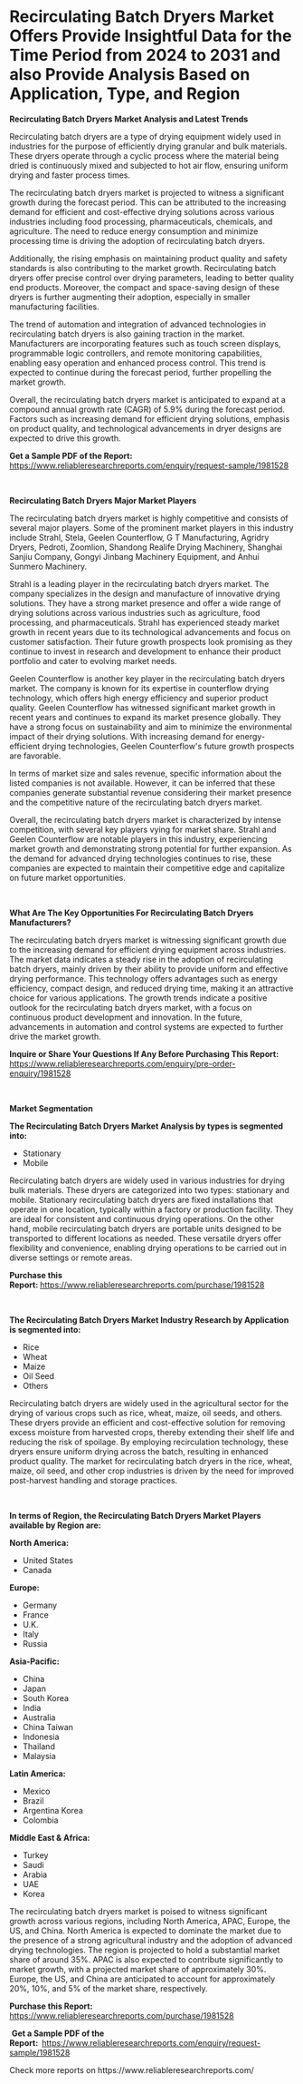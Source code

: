 <p><h1>Recirculating Batch Dryers Market Offers Provide Insightful Data for the Time Period from 2024 to 2031 and also Provide Analysis Based on Application, Type, and Region</h1></p><p><strong>Recirculating Batch Dryers Market Analysis and Latest Trends</strong></p>
<p><p>Recirculating batch dryers are a type of drying equipment widely used in industries for the purpose of efficiently drying granular and bulk materials. These dryers operate through a cyclic process where the material being dried is continuously mixed and subjected to hot air flow, ensuring uniform drying and faster process times.</p><p>The recirculating batch dryers market is projected to witness a significant growth during the forecast period. This can be attributed to the increasing demand for efficient and cost-effective drying solutions across various industries including food processing, pharmaceuticals, chemicals, and agriculture. The need to reduce energy consumption and minimize processing time is driving the adoption of recirculating batch dryers.</p><p>Additionally, the rising emphasis on maintaining product quality and safety standards is also contributing to the market growth. Recirculating batch dryers offer precise control over drying parameters, leading to better quality end products. Moreover, the compact and space-saving design of these dryers is further augmenting their adoption, especially in smaller manufacturing facilities.</p><p>The trend of automation and integration of advanced technologies in recirculating batch dryers is also gaining traction in the market. Manufacturers are incorporating features such as touch screen displays, programmable logic controllers, and remote monitoring capabilities, enabling easy operation and enhanced process control. This trend is expected to continue during the forecast period, further propelling the market growth.</p><p>Overall, the recirculating batch dryers market is anticipated to expand at a compound annual growth rate (CAGR) of 5.9% during the forecast period. Factors such as increasing demand for efficient drying solutions, emphasis on product quality, and technological advancements in dryer designs are expected to drive this growth.</p></p>
<p><strong>Get a Sample PDF of the Report:&nbsp;</strong> <a href="https://www.reliableresearchreports.com/enquiry/request-sample/1981528">https://www.reliableresearchreports.com/enquiry/request-sample/1981528</a></p>
<p>&nbsp;</p>
<p><strong>Recirculating Batch Dryers Major Market Players</strong></p>
<p><p>The recirculating batch dryers market is highly competitive and consists of several major players. Some of the prominent market players in this industry include Strahl, Stela, Geelen Counterflow, G T Manufacturing, Agridry Dryers, Pedroti, Zoomlion, Shandong Realife Drying Machinery, Shanghai Sanjiu Company, Gongyi Jinbang Machinery Equipment, and Anhui Sunmero Machinery.</p><p>Strahl is a leading player in the recirculating batch dryers market. The company specializes in the design and manufacture of innovative drying solutions. They have a strong market presence and offer a wide range of drying solutions across various industries such as agriculture, food processing, and pharmaceuticals. Strahl has experienced steady market growth in recent years due to its technological advancements and focus on customer satisfaction. Their future growth prospects look promising as they continue to invest in research and development to enhance their product portfolio and cater to evolving market needs.</p><p>Geelen Counterflow is another key player in the recirculating batch dryers market. The company is known for its expertise in counterflow drying technology, which offers high energy efficiency and superior product quality. Geelen Counterflow has witnessed significant market growth in recent years and continues to expand its market presence globally. They have a strong focus on sustainability and aim to minimize the environmental impact of their drying solutions. With increasing demand for energy-efficient drying technologies, Geelen Counterflow's future growth prospects are favorable.</p><p>In terms of market size and sales revenue, specific information about the listed companies is not available. However, it can be inferred that these companies generate substantial revenue considering their market presence and the competitive nature of the recirculating batch dryers market.</p><p>Overall, the recirculating batch dryers market is characterized by intense competition, with several key players vying for market share. Strahl and Geelen Counterflow are notable players in this industry, experiencing market growth and demonstrating strong potential for further expansion. As the demand for advanced drying technologies continues to rise, these companies are expected to maintain their competitive edge and capitalize on future market opportunities.</p></p>
<p>&nbsp;</p>
<p><strong>What Are The Key Opportunities For Recirculating Batch Dryers Manufacturers?</strong></p>
<p><p>The recirculating batch dryers market is witnessing significant growth due to the increasing demand for efficient drying equipment across industries. The market data indicates a steady rise in the adoption of recirculating batch dryers, mainly driven by their ability to provide uniform and effective drying performance. This technology offers advantages such as energy efficiency, compact design, and reduced drying time, making it an attractive choice for various applications. The growth trends indicate a positive outlook for the recirculating batch dryers market, with a focus on continuous product development and innovation. In the future, advancements in automation and control systems are expected to further drive the market growth.</p></p>
<p><strong>Inquire or Share Your Questions If Any Before Purchasing This Report:</strong> <a href="https://www.reliableresearchreports.com/enquiry/pre-order-enquiry/1981528">https://www.reliableresearchreports.com/enquiry/pre-order-enquiry/1981528</a></p>
<p>&nbsp;</p>
<p><strong>Market Segmentation</strong></p>
<p><strong>The Recirculating Batch Dryers Market Analysis by types is segmented into:</strong></p>
<p><ul><li>Stationary</li><li>Mobile</li></ul></p>
<p><p>Recirculating batch dryers are widely used in various industries for drying bulk materials. These dryers are categorized into two types: stationary and mobile. Stationary recirculating batch dryers are fixed installations that operate in one location, typically within a factory or production facility. They are ideal for consistent and continuous drying operations. On the other hand, mobile recirculating batch dryers are portable units designed to be transported to different locations as needed. These versatile dryers offer flexibility and convenience, enabling drying operations to be carried out in diverse settings or remote areas.</p></p>
<p><strong>Purchase this Report:&nbsp;</strong><a href="https://www.reliableresearchreports.com/purchase/1981528">https://www.reliableresearchreports.com/purchase/1981528</a></p>
<p>&nbsp;</p>
<p><strong>The Recirculating Batch Dryers Market Industry Research by Application is segmented into:</strong></p>
<p><ul><li>Rice</li><li>Wheat</li><li>Maize</li><li>Oil Seed</li><li>Others</li></ul></p>
<p><p>Recirculating batch dryers are widely used in the agricultural sector for the drying of various crops such as rice, wheat, maize, oil seeds, and others. These dryers provide an efficient and cost-effective solution for removing excess moisture from harvested crops, thereby extending their shelf life and reducing the risk of spoilage. By employing recirculation technology, these dryers ensure uniform drying across the batch, resulting in enhanced product quality. The market for recirculating batch dryers in the rice, wheat, maize, oil seed, and other crop industries is driven by the need for improved post-harvest handling and storage practices.</p></p>
<p>&nbsp;</p>
<p><strong>In terms of Region, the Recirculating Batch Dryers Market Players available by Region are:</strong></p>
<p>
    <p> <strong> North America: </strong>
        <ul>
            <li>United States</li>
            <li>Canada</li>
        </ul>
        </p> 
    <p> <strong> Europe: </strong>
        <ul>
            <li>Germany</li>
            <li>France</li>
            <li>U.K.</li>
            <li>Italy</li>
            <li>Russia</li>
        </ul>
        </p> 
    <p> <strong> Asia-Pacific: </strong>
        <ul>
            <li>China</li>
            <li>Japan</li>
            <li>South Korea</li>
            <li>India</li>
            <li>Australia</li>
            <li>China Taiwan</li>
            <li>Indonesia</li>
            <li>Thailand</li>
            <li>Malaysia</li>
        </ul>
        </p> 
    <p> <strong> Latin America: </strong>
        <ul>
            <li>Mexico</li>
            <li>Brazil</li>
            <li>Argentina Korea</li>
            <li>Colombia</li>
        </ul>
        </p> 
    <p> <strong> Middle East & Africa: </strong>
        <ul>
            <li>Turkey</li>
            <li>Saudi</li>
            <li>Arabia</li>
            <li>UAE</li>
            <li>Korea</li>
        </ul>
    </p>
    </p>
<p><p>The recirculating batch dryers market is poised to witness significant growth across various regions, including North America, APAC, Europe, the US, and China. North America is expected to dominate the market due to the presence of a strong agricultural industry and the adoption of advanced drying technologies. The region is projected to hold a substantial market share of around 35%. APAC is also expected to contribute significantly to market growth, with a projected market share of approximately 30%. Europe, the US, and China are anticipated to account for approximately 20%, 10%, and 5% of the market share, respectively.</p></p>
<p><strong>Purchase this Report: </strong><a href="https://www.reliableresearchreports.com/purchase/1981528">https://www.reliableresearchreports.com/purchase/1981528</a></p>
<p>&nbsp;<strong>Get a Sample PDF of the Report:&nbsp;&nbsp;</strong><a href="https://www.reliableresearchreports.com/enquiry/request-sample/1981528">https://www.reliableresearchreports.com/enquiry/request-sample/1981528</a></p>
<p><strong></strong></p>
<p>Check more reports on https://www.reliableresearchreports.com/</p>